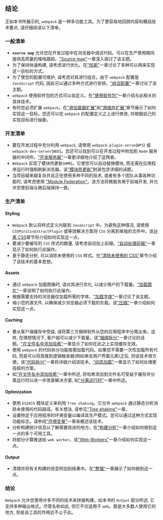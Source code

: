 ## 结论
正如本书所展示的, `webpack` 是一种多功能工具。为了更容易地回顾内容和概括技术要点, 请仔细阅读以下清单。

### 一般清单
- **`source map`** 允许您在开发过程中在浏览器中调试代码。可以在生产使用期间提供高质量的堆栈跟踪。["Source map"](./Building/source-maps)一章深入探讨了该主题。
- 为了保持快速构建, 请考虑进行优化。在["性能"](./Optimizing/performance)一章讨论了多种可以用来实现这一目标的方式。
- 为了使您的配置可维护, 请考虑对其进行组合。由于 `webpack` 配置是 `JavaScript` 代码, 因此可以通过多种方式进行安排。["组合配置"](./Developing/composing-configuration)一章讨论了该主题。
- `webpack` 使用软件包的方式可以自定义。在["使用软件包"](.//Techniques/consuming)一章介绍与此相关的具体技术。
- 有时您必须扩展 `webpack`。在["用加载器扩展"](./Extending/loaders)和["用插件扩展"](./Extending/plugins)章节展示了如何实现这一目标。您还可以在 `webpack` 的配置定义之上进行修改, 并根据自己的实现目标进行抽象。

### 开发清单
- 要在开发过程中充分利用 `webpack`, 请使用 `webpack-plugin-serve`(`WPS`) 或 `webpack-dev-server`(`WDS`)。您还可以找到可以在开发过程中附加到 `Node` 服务器的中间件。["开发服务器"](./Developing/development-server)一章更详细地介绍了这两者。
- `Webpack` 实现了模块热更新(`HMR`)。它使您可以自动替换模块, 而无需在应用程序运行时强制刷新浏览器。该["模块热更新"](./Appendices/hmr)附录包含详细的话题。
- 当项目越来越复杂并且正在使用多种不同的技术, 或者有多个团队从事各种功能时, 请考虑使用 ["Module Federation"](./Output/module-federation)。该方法将微服务用于前端开发, 并允许您使前端与微后端保持一致。

### 生产清单
#### Styling
- `Webpack` 默认将样式定义内联到 `JavaScript` 中。为避免这种情况, 请使用 `CSSMiniCssExtractPlugin` 或等效解决方案将 `CSS` 分离到单独的文件中。该[分离 CSS](./Styling/separating-css)章节将介绍如何实现这一点。
- 要减少要编写的 `CSS` 样式的数量, 请考虑自动加上前缀。["自动处理前缀"](./Styling/autoprefixing)一章显示了如何执行此操作。
- 基于静态分析, 可以消除未使用的 `CSS` 样式。在["清除未使用的 CSS"](./Styling/eliminating-unused-css)章节介绍了该技术的基本思想。

#### Assets
- 通过 `webpack` 加载图像时, 请对其进行优化, 以减少用户的下载量。["加载图片"](./Loading/images)一章说明了如何执行此操作。
- 根据需要支持的浏览器仅加载所需的字体。["加载字体"](./Loading/fonts)一章讨论了该主题。
- 缩小您的源文件, 以确保减少浏览器必须下载的负载。该["压缩"](./Optimizing/minifying)一章介绍如何实现这一点。

#### Caching
- 要从客户端缓存中受益, 请将第三方捆绑软件从您的应用程序中分离出来。这样, 在理想情况下, 客户端可以减少下载量。该["捆绑拆分"](./Building/bundle-splitting)一章讨论的话题。["在文件名中添加哈希"](./Optimizing/adding-hashes-to-filenames)一章显示了如何在此之上实现缓存无效。
- 使用 `webpack` 的代码拆分功能按需加载代码。如果您不需要一次性加载所有代码, 而是可以将其推到逻辑触发器(例如单击用户界面元素)之后, 则该技术很方便。该["代码拆分"](./Building/code-splitting)一章将详细介绍该技术。["动态加载"](./Techniques/dynamic-loading)一章显示了如何处理更高级的方案。
- 如["在文件名中添加哈希"](./Optimizing/adding-hashes-to-filenames)一章中所述, 将哈希添加到文件名可受益于缓存并分离运行时以进一步改善解决方案, 如["分离运行时"](./Optimizing/separating-runtime)一章中所述。

#### Optimization
- 使用 `ES2015` 模块定义来利用 `Tree shaking`。它允许 `webpack` 通过静态分析消除未使用的代码路径。有关想法, 请参见["Tree shaking"](./Optimizing/tree-shaking)一章。
- 设置特定于应用程序的环境变量以编译其生产模式。您可以通过这种方式实现功能标志。请参阅["环境变量"](./Optimizing/environment-variables)一章来概述该技术。
- 分析构建统计信息以了解需要改进的地方。在["构建分析"](./Optimizing/build-analysis)一章介绍如何做到这一点的多个可用工具。
- 将部分计算推送给 `web worker`。该["Web Workers"](./Techniques/web-workers)一章介绍如何实现这一点。

#### Output
- 清理并将有关构建的信息附加到结果中。在["整理"](./Building/tidying-up)一章展示了如何做到这一点。

### 结论
`Webpack` 允许您使用许多不同的技术来拼接构建。如本书的 `Output` 部分所述, 它支持多种输出格式。尽管名称如此, 但它不仅适用于 `web`。那是大多数人使用它的地方, 但是该工具的作用远不止于此。